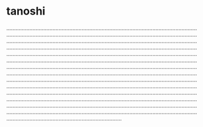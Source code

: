 # tanoshi
...................................................................................................................................................................................................................................................................................................................................................................................................................................................................................................................................................................................................................................................................................................................................................................................................................................................................................................................................................................................................................................................................................................................................................................................................................................................................................................................................................................................................................................................................................................................................................................................................................................................................................................................................................................................................................................................................................